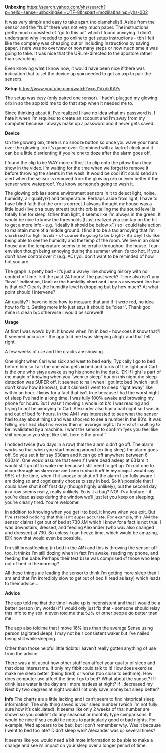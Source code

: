 **Unboxing**
https://search.yahoo.com/yhs/search?p=hello+sense+unboxing&ei=UTF-8&hspart=mozilla&hsimp=yhs-002

It was very simple and easy to take apart (no clamshells!). Aside from the sensor and the “hub” there was not very much paper. The instructions pretty much consisted of “go to this url” which I found annoying. I didn’t understand why I needed to go online to get setup instructions - tbh I felt like the company was cheaping out on including instructions by saving paper. There was no overview of how many steps or how much time it was going to take. It was nice that the URL re-directed to the appstore rather than searching.

Even knowing what I know now, it would have been nice if there was indication that to set the device up you needed to get an app to pair the sensors. 

**Setup**
https://www.youtube.com/watch?v=eJ1dxdkKAYs

The setup was easy (only paired one sensor). I hadn’t plugged my glowing orb in so the app told me to do that step when it needed me to. 

Since thinking about it, I’ve realized I have no idea what my password is. I hate it when I’m required to create an account and I’m away from my computer because I always make up a password and it never gets saved.

**Device**

On the glowing orb, there is no snooze button so once you wave your hand over the glowing orb it’s game over. Combined with a lack of clock and it can be a little disorienting if you’re one to doze after the alarm goes off.

I found the clip to be WAY more difficult to clip onto the pillow than they show in the video. I’m waiting for the time when we forget to remove it before throwing the sheets in the wash. It would be cool if it could send an alert when the sensor is removed from the glowing orb or even better if the sensor were waterproof. You know someone’s going to wash it.

The glowing orb has some environment sensors in it to detect light, noise, humidity, air quality(?) and temperature. Perhaps aside from light, I have to have blind faith that the orb is correct. I always thought my house was a little loud (live on a busy street) but the orb is telling me the sound level is totally fine for sleep. Other than light, it seems like I’m always in the green. It would be nice to know the thresholds (I just realized you can tap on the bit to get a more info - e.g. “ideally it should be below x”.) so I could take action to maintain more of a middle ground.  I find it to be a tad annoying that I’m chastised for light levels - of course it’s going to be bright - it’s day! I do like being able to see the humidity and the temp of the room. We live in an older house and the temperature seems to be erratic throughout the house. I can envision though being annoying during the summer when it’s too hot. If you don’t have control over it (e.g. AC) you don’t want to be reminded of how hot you are.

The graph is pretty bad - it’s just a wavey line showing history with no context of time. Is it the past 24 hours? The past week? There also isn’t any “level” indication, I look at the humidilty chart and I see a downward line but is that ok? Clearly the humidity level is dropping but by how much? At what point should I intervene?

Air quality? I have no idea how to measure that and if it were red, no idea how to fix it. Getting more info just says it should be “clean”. Thank god mine is clean b/c otherwise I would be screwed!

**Usage**

At first I was wow’d by it. It knows when I’m in bed - how does it know that?! It seemed accurate - the app told me I was sleeping alright and that felt right.

A few weeks of use and the cracks are showing. 

One night when Carl was sick and went to bed early. Typically I go to bed before him so I am the one who gets in bed and turns off the light and Carl is the one who stays awake using his phone in the dark. IDK if light is part of the magic of knowing when you “went to sleep” but on this night the sleep detection was SUPER off. It seemed to nail when I got into bed (which I still don’t know how it knows), but it claimed I went to sleep “right away” like within an hour. I know for a fact that isn’t true because I had the worst night of sleep I’ve had in a long time. I was fully 100% awake and browsing my phone for hours. But I wasn’t moving a whole lot b/c I was reading and trying to not be annoying to Carl. Alexander also had a bad night so I was in and out of bed for hours. In the AM I was interested to see what the sensor had to say about things and was shocked to see a number in the 80’s. It was telling me I had slept no worse than an average night. It’s kind of insulting to be invalidated by a machine. I want the sensor to confirm “yes you feel like shit because you slept like shit. here is the proof.”

I noticed twice (two days in a row) that the alarm didn’t go off. The alarm works so that when you start moving around (exiting sleep) the alarm goes off. So you set it for say 630am and it can go off anywhere between 6 - 630am. One would assume that even if I were dead asleep at 631am it would still go off to wake me because I still need to get up. I’m not one to sleep through an alarm nor am I one to shut it off in my sleep. I would say 99% of the time, when I hit snooze or shut off the alarm I am fully aware I am doing so and cognizantly choose to stay in bed. So it’s possible that I could have shut it off first day (though highly unlikely), but the second day in a row seems really, really unlikely. So is it a bug? NO! It’s a feature - if you’re dead asleep during the window we’ll just let you keep on sleeping; you’re clearly tired. You’re welcome!

In addition to knowing when you get into bed, it knows when you exit. But I’ve started noticing that this isn’t super accurate. For example, this AM the sensor claims I got out of bed at 730 AM which I know for a fact is not true. I was downstairs, dressed, and feeding Alexander (who was also changed and dressed) at 730. So unless I can freeze time, which would be amazing, IDK how that would even be possible. 

I’m still breastfeeding (in bed in the AM) and this is throwing the sensor off too. It thinks I’m still dozing when in fact I’m awake, reading my phone, and feeding the babe. Perhaps their test base was comprised of those who leap out of bed in the morning?

All these things are leading the sensor to think I’m getting more sleep than I am and that I’m incredibly slow to get out of bed (I read as lazy) which leads to their advice…

**Advice**

The app told me that the time I wake up is inconsistent and that I would be a better person (my words) if I would only just fix that - someone should relay this info to my son. It even told me that 52% of other people do better than me. 

The app also told me that I move 16% less than the average Sense using person (agitated sleep). I may not be a consistent waker but I’ve nailed being still while sleeping.

Other than those helpful little tidbits I haven’t really gotten anything of use from the advice. 

There was a bit about how other stuff can affect your quality of sleep and that does interest me. If only my fitbit could talk to it! How does exercise make me sleep better (being tired) or worse (too close to bedtime). How does computer use affect the time I go to bed? What about the sunset? If I drink less water in the day am I more restless at night? If I decreased my Nest by two degrees at night would I not only save money but sleep better?

**Info**
The charts are a little lacking and I can’t seem to find historical sleep information. The only thing saved is your sleep number (which I’m not fully sure how it’s calculated). It seems like only 2 weeks of that number are shown so you couldn’t do any seasonal or monthly type comparisons. It would be nice if you could tie notes to particularly good or bad nights. For example, Wed appears to be bad, but I don’t remember why. Was it because I went to bed too late? Didn’t sleep well? Alexander was up several times?

It seems like you would need a bit more information to be able to make a change and see its impact on your sleep over a longer period of time.


